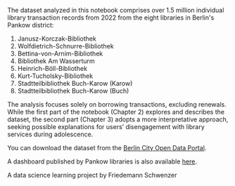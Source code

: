 The dataset analyzed in this notebook comprises over 1.5 million individual library transaction records from 2022 from the eight libraries in Berlin's Pankow district:

<ol style="margin-bottom: 1em;"> 
  <li> Janusz-Korczak-Bibliothek</li>
  <li> Wolfdietrich-Schnurre-Bibliothek</li>
  <li> Bettina-von-Arnim-Bibliothek</li>
  <li> Bibliothek Am Wasserturm</li>
  <li> Heinrich-Böll-Bibliothek</li>
  <li> Kurt-Tucholsky-Bibliothek</li>
  <li> Stadtteilbibliothek Buch-Karow (Karow)</li>
  <li> Stadtteilbibliothek Buch-Karow (Buch)</li>
</ol> 

The analysis focuses solely on borrowing transactions, excluding renewals. While the first part of the notebook (Chapter 2) explores and describes the dataset, the second part (Chapter 3) adopts a more interpretative approach, seeking possible explanations for users’ disengagement with library services during adolescence.

You can download the dataset from the [Berlin City Open Data Portal](https://daten.berlin.de/datensaetze/ausleihen-in-offentlichen-bibliotheken-in-pankow-2022).

A dashboard published by Pankow libraries is also available [here](https://grafana.odis-berlin.de/public-dashboards/6b18fd27a9f84f959a4f63cfe0b985be?orgId=1).



A data science learning project by Friedemann Schwenzer
